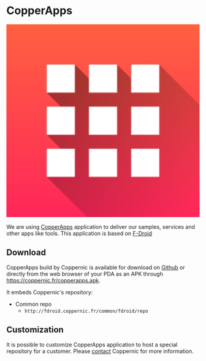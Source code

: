 CopperApps
=======

![](_media/copperapps.png)

We are using [CopperApps](https://github.com/Coppernic/coppernic.github.io/releases) application to deliver our samples, services and other apps like tools.
This application is based on [F-Droid](https://f-droid.org/)

Download
--------

CopperApps build by Coppernic is available for download on [Github](https://github.com/Coppernic/coppernic.github.io/releases) or directly from the web browser of your PDA as an APK through https://coppernic.fr/copperapps.apk.

It embeds Coppernic's repository:

- Common repo
    - `http://fdroid.coppernic.fr/common/fdroid/repo`

Customization
-------------

It is possible to customize CopperApps application to host a special repository for a customer. Please [contact](https://www.coppernic.fr/en/contact-en/)
Coppernic for more information.
